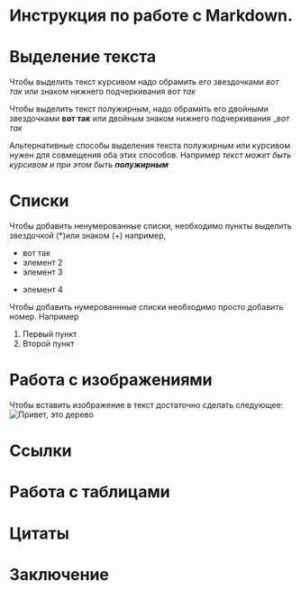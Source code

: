# Инструкция по работе с Markdown.

# Выделение текста
Чтобы выделить текст курсивом надо обрамить его звездочками *вот так* или знаком нижнего подчеркивания _вот так_

Чтобы выделить текст полужирным, надо обрамить его двойными звездочками **вот так** или двойным знаком нижнего подчеркивания __вот так_

Альтернативные способы выделения текста полужирным или курсивом нужен для совмещения оба этих способов. Например _текст может быть курсивом и при этом быть **полужирным**_
# Списки

Чтобы добавить ненумерованные списки, необходимо пункты выделить звездочкой (*)или знаком (+)
например, 
* вот так
* элемент 2
* элемент 3
+ элемент 4

Чтобы добавить нумерованнные списки необходимо просто добавить номер. Например
1. Первый пункт
2. Второй пункт

# Работа с изображениями
Чтобы вставить изображение в текст достаточно сделать следующее:
 ![Привет, это дерево](GfpmknW1vBE.jpg)
# Cсылки

# Pабота с таблицами

# Цитаты

# Заключение
